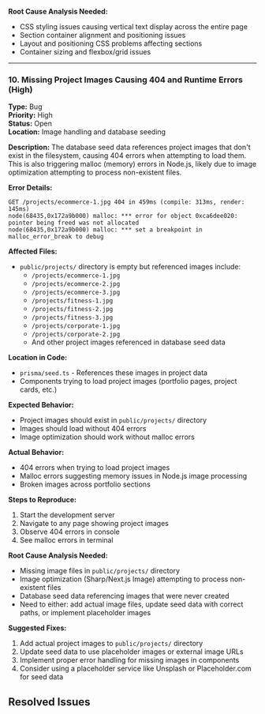 **Root Cause Analysis Needed:**
- CSS styling issues causing vertical text display across the entire page
- Section container alignment and positioning issues
- Layout and positioning CSS problems affecting sections
- Container sizing and flexbox/grid issues

---

### 10. Missing Project Images Causing 404 and Runtime Errors (High)
**Type:** Bug  
**Priority:** High  
**Status:** Open  
**Location:** Image handling and database seeding

**Description:**
The database seed data references project images that don't exist in the filesystem, causing 404 errors when attempting to load them. This is also triggering malloc (memory) errors in Node.js, likely due to image optimization attempting to process non-existent files.

**Error Details:**

```
GET /projects/ecommerce-1.jpg 404 in 459ms (compile: 313ms, render: 145ms)
node(68435,0x172a9b000) malloc: *** error for object 0xca6dee020: pointer being freed was not allocated
node(68435,0x172a9b000) malloc: *** set a breakpoint in malloc_error_break to debug
```

**Affected Files:**
- `public/projects/` directory is empty but referenced images include:
  - `/projects/ecommerce-1.jpg`
  - `/projects/ecommerce-2.jpg`
  - `/projects/ecommerce-3.jpg`
  - `/projects/fitness-1.jpg`
  - `/projects/fitness-2.jpg`
  - `/projects/fitness-3.jpg`
  - `/projects/corporate-1.jpg`
  - `/projects/corporate-2.jpg`
  - And other project images referenced in database seed data

**Location in Code:**
- `prisma/seed.ts` - References these images in project data
- Components trying to load project images (portfolio pages, project cards, etc.)

**Expected Behavior:**
- Project images should exist in `public/projects/` directory
- Images should load without 404 errors
- Image optimization should work without malloc errors

**Actual Behavior:**
- 404 errors when trying to load project images
- Malloc errors suggesting memory issues in Node.js image processing
- Broken images across portfolio sections

**Steps to Reproduce:**
1. Start the development server
2. Navigate to any page showing project images
3. Observe 404 errors in console
4. See malloc errors in terminal

**Root Cause Analysis Needed:**
- Missing image files in `public/projects/` directory
- Image optimization (Sharp/Next.js Image) attempting to process non-existent files
- Database seed data referencing images that were never created
- Need to either: add actual image files, update seed data with correct paths, or implement placeholder images

**Suggested Fixes:**
1. Add actual project images to `public/projects/` directory
2. Update seed data to use placeholder images or external image URLs
3. Implement proper error handling for missing images in components
4. Consider using a placeholder service like Unsplash or Placeholder.com for seed data

## Resolved Issues
